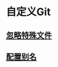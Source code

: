 # 自定义Git

## [忽略特殊文件](./%E5%BF%BD%E7%95%A5%E7%89%B9%E6%AE%8A%E6%96%87%E4%BB%B6.md)

## [配置别名](./%E9%85%8D%E7%BD%AE%E5%88%AB%E5%90%8D.md)
